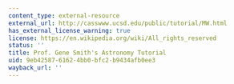 ```yaml
---
content_type: external-resource
external_url: http://casswww.ucsd.edu/public/tutorial/MW.html
has_external_license_warning: true
license: https://en.wikipedia.org/wiki/All_rights_reserved
status: ''
title: Prof. Gene Smith's Astronomy Tutorial
uid: 9eb42587-6162-4bb0-bfc2-b9434afb0ee3
wayback_url: ''
---
```

